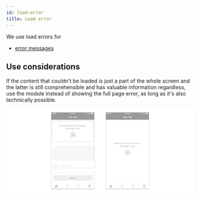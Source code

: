 ```yaml
---
id: load-error
title: Load error
---
```


We use load errors for

* [error messages](../feedback-scenarios/error-scenario.md)

## Use considerations

If the content that couldn't be loaded is just a part of the whole screen and the latter is still comprehensible and has valuable information regardless, use the module instead of showing the full page error, as long as it's also technically possible.

![](../../../img/ios_loaderror.jpg)

